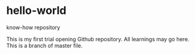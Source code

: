 # hello-world
know-how repository

This is my first trial opening Github repository. All learnings may go here. 
This is a branch of master file. 
